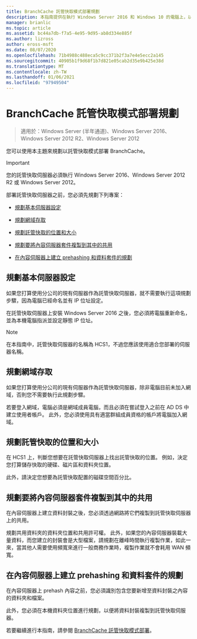 ```yaml
---
title: BranchCache 託管快取模式部署規劃
description: 本指南提供在執行 Windows Server 2016 和 Windows 10 的電腦上，以託管快取模式部署 BranchCache 的指示。
manager: brianlic
ms.topic: article
ms.assetid: bc44a7db-f7a5-4e95-9d95-ab8d334e885f
ms.author: lizross
author: eross-msft
ms.date: 08/07/2020
ms.openlocfilehash: 71b4988c488eca5c9cc371b2f3a7e4e5ecc2a145
ms.sourcegitcommit: 40905b1f9d68f1b7d821e05cab2d35e9b425e38d
ms.translationtype: MT
ms.contentlocale: zh-TW
ms.lasthandoff: 01/06/2021
ms.locfileid: "97949504"
---
```

# <a name="branchcache-hosted-cache-mode-deployment-planning"></a>BranchCache 託管快取模式部署規劃

>適用於：Windows Server (半年通道)、Windows Server 2016、Windows Server 2012 R2、Windows Server 2012

您可以使用本主題來規劃以託管快取模式部署 BranchCache。

>[!IMPORTANT]
>您的託管快取伺服器必須執行 Windows Server 2016、Windows Server 2012 R2 或 Windows Server 2012。

部署託管快取伺服器之前，您必須先規劃下列專案：

- [規劃基本伺服器設定](#bkmk_basic)

- [規劃網域存取](#bkmk_domain)

- [規劃託管快取的位置和大小](#bkmk_cachelocation)

- [規劃要將內容伺服器套件複製到其中的共用](#bkmk_package)

- [在內容伺服器上建立 prehashing 和資料套件的規劃](#bkmk_prehash)

## <a name="plan-basic-server-configuration"></a><a name="bkmk_basic"></a>規劃基本伺服器設定

如果您打算使用分公司的現有伺服器作為託管快取伺服器，就不需要執行這項規劃步驟，因為電腦已經命名並有 IP 位址設定。

在託管快取伺服器上安裝 Windows Server 2016 之後，您必須將電腦重新命名，並為本機電腦指派並設定靜態 IP 位址。

>[!NOTE]
>在本指南中，託管快取伺服器的名稱為 HCS1，不過您應該使用適合您部署的伺服器名稱。

## <a name="plan-domain-access"></a><a name="bkmk_domain"></a>規劃網域存取

如果您打算使用分公司的現有伺服器作為託管快取伺服器，除非電腦目前未加入網域，否則您不需要執行此規劃步驟。

若要登入網域，電腦必須是網域成員電腦，而且必須在嘗試登入之前在 AD DS 中建立使用者帳戶。 此外，您必須使用具有適當群組成員資格的帳戶將電腦加入網域。

## <a name="plan-the-location-and-size-of-the-hosted-cache"></a><a name="bkmk_cachelocation"></a>規劃託管快取的位置和大小

在 HCS1 上，判斷您想要在託管快取伺服器上找出託管快取的位置。 例如，決定您打算儲存快取的硬碟、磁片區和資料夾位置。

此外，請決定您想要為託管快取配置的磁碟空間百分比。

## <a name="plan-the-share-to-which-the-content-server-packages-are-to-be-copied"></a><a name="bkmk_package"></a>規劃要將內容伺服器套件複製到其中的共用

在內容伺服器上建立資料封裝之後，您必須透過網路將它們複製到託管快取伺服器上的共用。

規劃共用資料夾的資料夾位置和共用許可權。 此外，如果您的內容伺服器裝載大量資料，而您建立的封裝會是大型檔案，請規劃在離峰時間執行複製作業，如此一來，當其他人需要使用頻寬來進行一般商務作業時，複製作業就不會耗用 WAN 頻寬。

## <a name="plan-prehashing-and-data-package-creation-on-content-servers"></a><a name="bkmk_prehash"></a>在內容伺服器上建立 prehashing 和資料套件的規劃

在內容伺服器上 prehash 內容之前，您必須識別包含您要新增至資料封裝之內容的資料夾和檔案。

此外，您必須在本機資料夾位置進行規劃，以便將資料封裝複製到託管快取伺服器。

若要繼續進行本指南，請參閱 [BranchCache 託管快取模式部署](4-Bc-Hcm-Deployment.md)。
